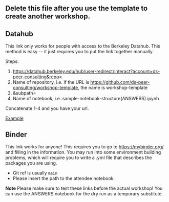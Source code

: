 ## Delete this file after you use the template to create another workshop.

## Datahub

This link only works for people with access to the Berkeley Datahub. This method is easy -- it just requires you to put the link together manually.

Steps:
1. https://datahub.berkeley.edu/hub/user-redirect/interact?account=ds-peer-consulting&repo=
2. Name of repository, i.e. if the URL is https://github.com/ds-peer-consulting/workshop-template, the name is workshop-template
3. &subpath=
4. Name of notebook, i.e. sample-notebook-structure(ANSWERS).ipynb

Concatenate 1-4 and you have your url.

[Example](https://datahub.berkeley.edu/hub/user-redirect/interact?account=ds-peer-consulting&repo=workshop-template&subpath=sample-notebook-structure(ANSWERS).ipynb)

## Binder

This link works for anyone! This requires you to go to https://mybinder.org/ and filling in the information. You may run into some environment building problems, which will require you to write a .yml file that describes the packages you are using.

- Git ref is usually `main`
- Please insert the path to the attendee notebook.

**Note** Please make sure to test these links before the actual workshop! You can use the ANSWERS notebook for the dry run as a temporary substitute.
